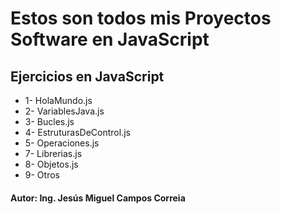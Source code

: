 # Estos son todos mis Proyectos Software en JavaScript

## Ejercicios en JavaScript

* 1- HolaMundo.js
* 2- VariablesJava.js
* 3- Bucles.js
* 4- EstruturasDeControl.js
* 5- Operaciones.js
* 7- Librerias.js
* 8- Objetos.js
* 9- Otros

#### Autor: Ing. Jesús Miguel Campos Correia